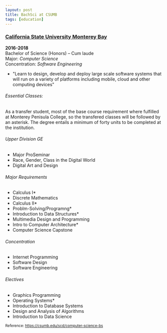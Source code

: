 ```yaml
---
layout: post
title: BachSci at CSUMB
tags: [education]
---
```


### [California State University Monterey Bay](https://csumb.edu)
__2016-2018__ <br/>
Bachelor of Science (Honors) – Cum laude <br/>
Major: _Computer Science_ <br/>
Concentration: _Software Engineering_

*  "Learn to design, develop and deploy large scale software systems that will run on a variety of platforms including mobile, cloud and other computing devices" 

###### Essential Classes:
As a transfer student, most of the base course requirement where fulfilled at Monterey Penisula College, so the transfered classes will be followed by an asterisk. The degree entails a minimum of forty units to be completed at the institution.
<br/>
###### Upper Division GE
* Major ProSeminar
* Race, Gender, Class in the Digital World 
* Digital Art and Design

###### Major Requirements
* Calculus I* 
* Discrete Mathematics
* Calculus II*
* Problm-Solving/Programng*
* Introduction to Data Structures*
* Multimedia Design and Programming
* Intro to Computer Architecture*
* Computer Science Capstone 

###### Concentration
* Internet Programming
* Software Design
* Software Engineering
  
###### Electives
* Graphics Programming
* Operating Systems* 
* Introduction to Database Systems
* Design and Analysis of Algorithms 
* Introduction to Data Science 

<sub>Reference: https://csumb.edu/scd/computer-science-bs</sub>
